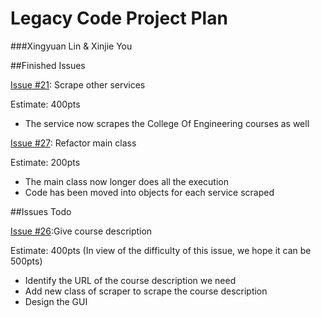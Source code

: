  Legacy Code Project Plan
=====
###Xingyuan Lin &  Xinjie You

##Finished Issues

[Issue #21](https://github.com/UCSB-CS56-Projects/cs56-utilities-GEscraper/issues/21): Scrape other services

Estimate: 400pts

- The service now scrapes the College Of Engineering courses as well

[Issue #27](https://github.com/UCSB-CS56-Projects/cs56-utilities-GEscraper/issues/27): Refactor main class

Estimate: 200pts

- The main class now longer does all the execution
- Code has been moved into objects for each service scraped

##Issues Todo

[Issue #26](https://github.com/UCSB-CS56-Projects/cs56-utilities-GEscraper/issues/26):Give course description

Estimate: 400pts (In view of the difficulty of this issue, we hope it can be 500pts)

- Identify the URL of the course description we need
- Add new class of scraper to scrape the course description
- Design the GUI